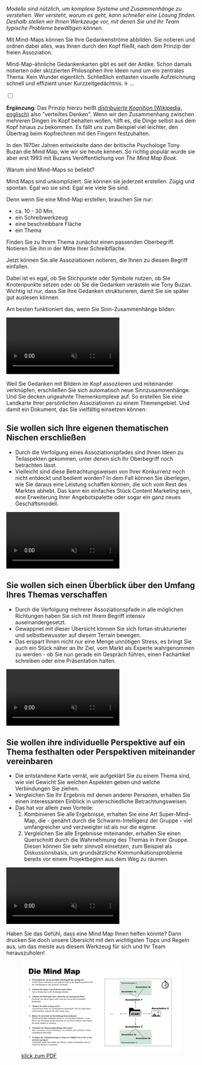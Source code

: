 *Modelle sind nützlich, um komplexe Systeme und Zusammenhänge zu verstehen. Wer versteht, worum es geht, kann schneller eine Lösung finden. Deshalb stellen wir Ihnen Werkzeuge vor, mit denen Sie und Ihr Team typische Probleme bewältigen können.*

Mit Mind-Maps können Sie Ihre Gedankenströme abbilden. Sie notieren und ordnen dabei alles, was Ihnen durch den Kopf fließt, nach dem Prinzip der freien Assoziation.

Mind-Map-ähnliche Gedankenkarten gibt es seit der Antike. Schon damals notierten oder skizzierten Philosophen ihre Ideen rund um ein zentrales Thema. Kein Wunder eigentlich. Schließlich entlasten visuelle Aufzeichnung schnell und effizient unser Kurzzeitgedächtnis.
<label for="aside--mind-map-aehnliche" class="aside-toggle" role="button" aria-pressed="false" aria-label="Randbemerkung anzeigen" onkeypress="toggleButtonKeyPress()" onclick="toggleButtonClick()" tabindex="0">⨭ …</label>

<input id="aside--mind-map-aehnliche" type="checkbox" class="aside-toggle"/>

**Ergänzung**: Das Prinzip hierzu heißt [*distribuierte Kognition* (Wikipedia, englisch)](https://en.wikipedia.org/wiki/Distributed_cognition) also "verteiltes Denken". Wenn wir den Zusammenhang zwischen mehreren Dingen im Kopf behalten wollen, hilft es, die Dinge selbst aus dem Kopf hinaus zu bekommen. Es fällt uns zum Beispiel viel leichter, den Übertrag beim Kopfrechnen mit den Fingern festzuhalten.

In den 1970er Jahren entwickelte dann der britische Psychologe Tony Buzan die Mind Map, wie wir sie heute kennen. So richtig populär wurde sie aber erst 1993 mit Buzans Veröffentlichung von *The Mind Map Book*.

Warum sind Mind-Maps so beliebt?

Mind Maps sind unkompliziert. Sie können sie jederzeit erstellen. Zügig und spontan. Egal wo sie sind. Egal wie viele Sie sind.

Denn wenn Sie eine Mind-Map erstellen, brauchen Sie nur:

- ca. 10 - 30 Min.
- ein Schreibwerkzeug
- eine beschreibbare Fläche
- ein Thema

Finden Sie zu Ihrem Thema zunächst einen passenden Oberbegriff. Notieren Sie ihn in der Mitte Ihrer Schreibfläche.

Jetzt können Sie alle Assoziationen notieren, die Ihnen zu diesem Begriff einfallen.

Dabei ist es egal, ob Sie Stichpunkte oder Symbole nutzen, ob Sie Knotenpunkte setzen oder ob Sie die Gedanken verästeln wie Tony Buzan. Wichtig ist nur, dass Sie Ihre Gedanken strukturieren, damit Sie sie später gut auslesen können.

Am besten funktioniert das, wenn Sie Sinn-Zusammenhänge bilden:

<video autoplay loop muted class="drop-shadow" alt="Animation: Mind Map baut sich auf">
  <source src="mind-map-1.mp4" type="video/mp4">
  Entschuldigung, Ihr Browser unterstützt das Video-Format nicht.
</video>

Weil Sie Gedanken mit Bildern im Kopf assoziieren und miteinander verknüpfen, erschließen Sie sich automatisch neue Sinnzusammenhänge. Und Sie decken ungeahnte Themenkomplexe auf. So erstellen Sie eine Landkarte Ihrer persönlichen Assoziationen zu einem Themengebiet. Und damit ein Dokument, das Sie vielfältig einsetzen können:



## Sie wollen sich Ihre eigenen thematischen Nischen erschließen

- Durch die Verfolgung eines Assoziationspfades sind Ihnen Ideen zu Teilaspekten gekommen, unter denen sich Ihr Oberbegriff noch betrachten lässt.
- Vielleicht sind diese Betrachtungsweisen von Ihrer Konkurrenz noch nicht entdeckt und bedient worden? In dem Fall können Sie überlegen, wie Sie daraus eine Leistung schaffen können, die sich vom Rest des Marktes abhebt. Das kann ein einfaches Stück Content Marketing sein, eine Erweiterung Ihrer Angebotspalette oder sogar ein ganz neues Geschäftsmodell.

<video autoplay loop muted class="drop-shadow" alt="Animation: Mind Map verästelt sich">
  <source src="mind-map-2.mp4" type="video/mp4">
  Entschuldigung, Ihr Browser unterstützt das Video-Format nicht.
</video>



## Sie wollen sich einen Überblick über den Umfang Ihres Themas verschaffen

- Durch die Verfolgung mehrerer Assoziationspfade in alle möglichen Richtungen haben Sie sich mit Ihrem Begriff intensiv auseinandergesetzt.
- Gewappnet mit dieser Übersicht können Sie sich fortan strukturierter und selbstbewusster auf diesem Terrain bewegen.
- Das erspart Ihnen nicht nur eine Menge unnötigen Stress, es bringt Sie auch ein Stück näher an Ihr Ziel, vom Markt als Experte wahrgenommen zu werden - ob Sie nun gerade ein Gespräch führen, einen Fachartikel schreiben oder eine Präsentation halten.

<video autoplay loop muted class="drop-shadow" alt="Animation: Mind Map verästelt sich">
  <source src="mind-map-3.mp4" type="video/mp4">
  Entschuldigung, Ihr Browser unterstützt das Video-Format nicht.
</video>



## Sie wollen ihre individuelle Perspektive auf ein Thema festhalten oder Perspektiven miteinander vereinbaren

- Die entstandene Karte verrät, wie aufgeklärt Sie zu einem Thema sind, wie viel Gewicht Sie welchen Aspekten geben und welche Verbindungen Sie ziehen.
- Vergleichen Sie Ihr Ergebnis mit denen anderer Personen, erhalten Sie einen interessanten Einblick in unterschiedliche Betrachtungsweisen.
- Das hat vor allem zwei Vorteile:
     1. Kombinieren Sie alle Ergebnisse, erhalten Sie eine Art Super-Mind-Map, die - genährt durch die Schwarm-Intelligenz der Gruppe - viel umfangreicher und verzweigter ist als nur die eigene.
     2. Vergleichen Sie alle Ergebnisse miteinander, erhalten Sie einen Querschnitt durch die Wahrnehmung des Themas in Ihrer Gruppe. Diesen können Sie sehr sinnvoll einsetzen, zum Beispiel als Diskussionsbasis, um grundsätzliche Kommunikationsprobleme bereits vor einem Projektbeginn aus dem Weg zu räumen.

<video autoplay loop muted class="drop-shadow" alt="Animation: Mind Map fokussiert sich">
  <source src="mind-map-4.mp4" type="video/mp4">
  Entschuldigung, Ihr Browser unterstützt das Video-Format nicht.
</video>

Haben Sie das Gefühl, dass eine Mind Map Ihnen helfen könnte? Dann drucken Sie doch unsere Übersicht mit den wichtigsten Tipps und Regeln aus, um das meiste aus diesem Werkzeug für sich und Ihr Team herauszuholen!

<a href="mind-map-laufzettel.pdf">
  <figure>
    <img class="drop-shadow" src="mind-map-laufzettel.jpg">
    <figcaption>klick zum PDF</figcaption>
  </figure>
</a>
